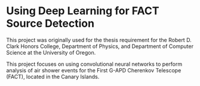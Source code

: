 # Using Deep Learning for FACT Source Detection
This project was originally used for the thesis requirement for the Robert D. Clark Honors College, Department of Physics, and Department of Computer Science at the University of Oregon.

This project focuses on using convolutional neural networks to perform analysis of air shower events for the First G-APD Cherenkov Telescope (FACT), located in the Canary Islands.
